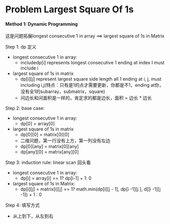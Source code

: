 # Problem Largest Square Of 1s





#### Method 1: Dynamic Programming

这是问题拓展longest consecutive 1 in array ==> largest square of 1s in Matrix



Step 1: dp 定义

* longest consecutive 1 in array:
  * includedp\[i] represents longest consecutive 1 ending at index I must include i
* largest square of 1s in matrix
  * dp\[i]\[j] represent largest square side length all 1 ending at i, j, must including i,j(特点：只有是1的点才需要更新，你都是不1，ending at你，没有全1的subarray，submatrix，square)
  * 问边长和问面积是一样的，肯定求的都是边长，面积 = 边长 \* 边长

Step 2: base case:

* longest consecutive 1 in array:
  * dp\[0] = array\[0]
* largest square of 1s in matrix
  * dp\[0]\[0] = matrix\[0]\[0]
  * 二维问题，第一行没有上方，第一列没有左边
  * dp\[0]\[any] = matrix\[0]\[any]
  * dp\[any]\[0] = matrix\[any]\[0]

Step 3: induction rule: linear scan 回头看

* longest consecutive 1 in array:
  * &#x20;dp\[i] = array\[i] == 1? dp\[i-1] + 1: 0
* largest square of 1s in Matrix:
  * dp\[i]\[j] = matrix\[i]\[j] == 1? math.min(dp\[i]\[j - 1], dp\[i -1]\[j ], d\[\[i -1]\[j -1]) + 1 : 0

Step 4: 填写方式

* 从上到下，从左到右
